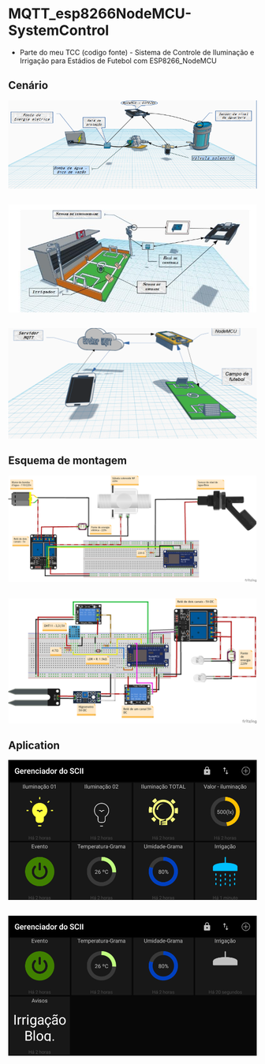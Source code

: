 # MQTT_esp8266NodeMCU-SystemControl
* Parte do meu TCC (codigo fonte) - Sistema de Controle de Iluminação e Irrigação para Estádios de Futebol com ESP8266_NodeMCU
## Cenário
![Cenario 1](https://github.com/LucasAlvesDaCosta/imagens/blob/main/cenario_1-bomba-agua.png)
##
![Cenario 2](https://github.com/LucasAlvesDaCosta/imagens/blob/main/cenario2-lume-irrigation.jpg)
##
![Cenario 3](https://github.com/LucasAlvesDaCosta/imagens/blob/main/Gerenciador-modulo-system.png)
## Esquema de montagem
![Modulo bomba](https://github.com/LucasAlvesDaCosta/imagens/blob/main/moduloBomba1_bb-Atualizado.png)
##
![This is an image](https://github.com/LucasAlvesDaCosta/imagens/blob/main/moduloilumination-irrigation_bb-Atualizado.png)
## Aplication
![mqttDash](https://github.com/LucasAlvesDaCosta/imagens/blob/main/moduloGer-mqttDash.png)
##
![mqttDash2](https://github.com/LucasAlvesDaCosta/imagens/blob/main/moduloGer-mqttDash2.png)
